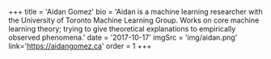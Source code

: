 +++
    title = 'Aidan Gomez'
    bio = 'Aidan is a machine learning researcher with the University of Toronto Machine Learning Group. Works on core machine learning theory; trying to give theoretical explanations to empirically observed phenomena.'
    date = '2017-10-17'
    imgSrc = 'img/aidan.png'
    link='https://aidangomez.ca'
    order = 1
+++
